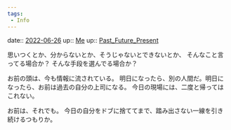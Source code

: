 ```yaml
---
tags:
 - Info
---
```


date:: [2022-06-26](Daily_Note/2022-06-26.md)
up:: [Me](Bar/Novel/Chaos/Me.md)
up:: [Past_Future_Present](../Bar/Novel/Topics/Past_Future_Present.md)

思いつくとか、分からないとか、そうじゃないとできないとか、
そんなこと言ってる場合か？
そんな手段を選んでる場合か？

お前の頭は、今も情報に流されている。
明日になったら、別の人間だ。明日になったら、お前は過去の自分の上司になる。
今日の現場には、二度と帰ってはこれない。

お前は、それでも。
今日の自分をドブに捨ててまで、踏み出さない一線を引き続けるつもりか。